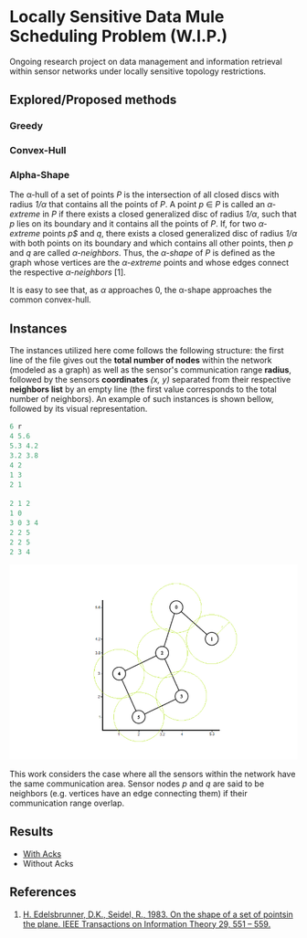 # Locally Sensitive Data Mule Scheduling Problem (W.I.P.)

Ongoing research project on data management and information retrieval within sensor networks under locally sensitive topology restrictions.

## Explored/Proposed methods

### Greedy
### Convex-Hull
### Alpha-Shape

The <span>&#x3B1;</span>-hull of a set of points *P* is the intersection of all closed discs with radius *1/<span>&#x3B1;</span>* that contains all the points of *P*. A point *p* &isin; *P* is called an *<span>&#x3B1;</span>-extreme* in *P* if there exists a closed generalized disc of radius *1/<span>&#x3B1;</span>*, such that *p* lies on its boundary and it contains all the points of *P*. If, for two *<span>&#x3B1;</span>-extreme* points *p$* and *q*, there exists a closed generalized disc of radius *1/<span>&#x3B1;</span>* with both points on its boundary and which contains all other points, then *p* and *q* are called *<span>&#x3B1;</span>-neighbors*. Thus, the *<span>&#x3B1;</span>-shape* of *P* is defined as the graph whose vertices are the *<span>&#x3B1;</span>-extreme* points and whose edges connect the respective *<span>&#x3B1;</span>-neighbors* [1].

It is easy to see that, as *<span>&#x3B1;</span>* approaches 0, the <span>&#x3B1;</span>-shape approaches the common convex-hull.

## Instances

The instances utilized here come follows the following structure: the first line of the file gives out the **total number of nodes** within the network (modeled as a graph) as well as the sensor's communication range **radius**, followed by the sensors **coordinates** *(x, y)* separated from their respective **neighbors list** by an empty line (the first value corresponds to the total number of neighbors). An example of such instances is shown bellow, followed by its visual representation.

```cpp
6 r
4 5.6
5.3 4.2
3.2 3.8
4 2
1 3
2 1

2 1 2
1 0
3 0 3 4
2 2 5
2 2 5
2 3 4
```
![](graph_example.png)

This work considers the case where all the sensors within the network have the same communication area. Sensor nodes *p* and *q* are said to be neighbors (e.g. vertices have an edge connecting them) if their communication range overlap.

## Results

- [With Acks](https://github.com/Willian-Girao/locally_sensitive_dmsp/blob/master/alpha_shape_2D/solver/Results/README.md)
- Without Acks

## References

1. [H. Edelsbrunner, D.K., Seidel, R., 1983. On the shape of a set of pointsin the plane. IEEE Transactions on      Information Theory 29, 551 – 559.](https://www.semanticscholar.org/paper/The-Shape-of-a-Set-of-Points-in-the-Plane-Edelsbrunner-Kirkpatrick/73942f26c21dbf6e572b31dcd070d357fc91b356)